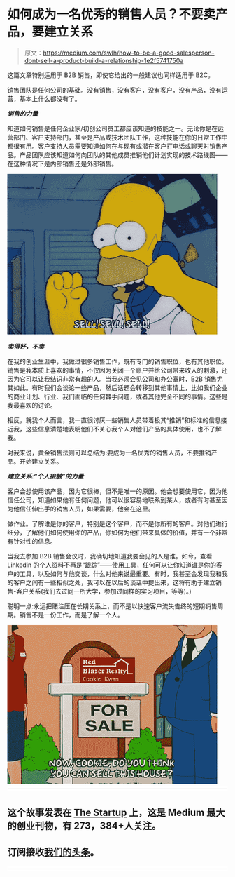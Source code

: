 # 如何成为一名优秀的销售人员？不要卖产品，要建立关系

> 原文：<https://medium.com/swlh/how-to-be-a-good-salesperson-dont-sell-a-product-build-a-relationship-1e2f5741750a>

这篇文章特别适用于 B2B 销售，即使它给出的一般建议也同样适用于 B2C。

销售团队是任何公司的基础。没有销售，没有客户，没有客户，没有产品，没有运营，基本上什么都没有了。

***销售的力量***

知道如何销售是任何企业家/初创公司员工都应该知道的技能之一。无论你是在运营部门、客户支持部门，甚至是产品或技术团队工作，这种技能在你的日常工作中都很有用。客户支持人员需要知道如何在与现有或潜在客户打电话或聊天时销售产品。产品团队应该知道如何向团队的其他成员推销他们计划实现的技术路线图——在这种情况下是内部销售还是外部销售。

![](img/5354a8599a39c7a673025f8dcd9b9849.png)

***卖得好，不卖***

在我的创业生涯中，我做过很多销售工作，既有专门的销售职位，也有其他职位。销售是我本质上喜欢的事情，不仅因为关闭一个账户并给公司带来收入的刺激，还因为它可以让我结识非常有趣的人。当我必须会见公司和办公室时，B2B 销售尤其如此。有时我们会谈论一些产品，然后话题会转移到其他事情上，比如我们企业的商业计划、行业、我们面临的任何棘手问题，或者其他完全不同的事情。这些是我最喜欢的讨论。

相反，就我个人而言，我一直很讨厌一些销售人员带着极其“推销”和标准的信息接近我，这些信息清楚地表明他们不关心我个人对他们产品的具体使用，也不了解我。

对我来说，黄金销售法则可以总结为:要成为一名优秀的销售人员，不要推销产品。开始建立关系。

***建立关系:“个人接触”的力量***

客户会想使用该产品，因为它很棒，但不是唯一的原因。他会想要使用它，因为他信任公司，知道如果他有任何问题，他可以很容易地联系到某人，或者有时甚至因为他信任伸出手的销售人员，如果需要，他会在这里。

做作业。了解谁是你的客户，特别是这个客户，而不是你所有的客户。对他们进行细分，了解他们如何使用你的产品，你如何为他们带来具体的价值，并有一个非常有针对性的信息。

当我去参加 B2B 销售会议时，我确切地知道我要会见的人是谁。如今，查看 Linkedin 的个人资料不再是“跟踪”——使用工具，任何可以让你知道谁是你的客户的工具，以及如何与他交谈，什么对他来说最重要。有时，我甚至会发现我和我的客户之间有一些相似之处，我可以在以后的谈话中提出来，这将有助于建立销售-客户关系(我们去过同一所大学，参加过同样的实习项目，等等)。)

聪明一点:永远把赌注压在长期关系上，而不是以快速客户流失告终的短期销售周期。销售不是一份工作，而是了解一个人。

![](img/87de67770293080776e0838dcf013081.png)![](img/731acf26f5d44fdc58d99a6388fe935d.png)

## 这个故事发表在 [The Startup](https://medium.com/swlh) 上，这是 Medium 最大的创业刊物，有 273，384+人关注。

## 订阅接收[我们的头条](http://growthsupply.com/the-startup-newsletter/)。

![](img/731acf26f5d44fdc58d99a6388fe935d.png)
